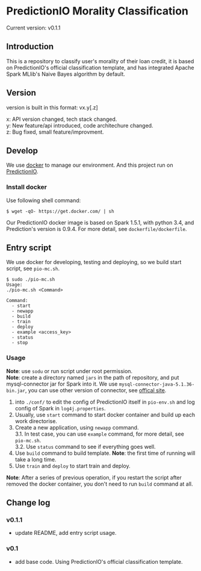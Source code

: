 # PredictionIO Morality Classification

Current version: v0.1.1

## Introduction

This is a repository to classify user's morality of their loan credit, it is based on PredictionIO's official classification template, and has integrated Apache Spark MLlib's Naive Bayes algorithm by default.

## Version

version is built in this format: vx.y[.z]

x: API version changed, tech stack changed.  
y: New feature/api introduced, code architechure changed.  
z: Bug fixed, small feature/improvment.

## Develop

We use [docker](www.docker.com) to manage our environment. And this project run on [PredictionIO](https://prediction.io/).

### Install docker

Use following shell command:
```shell
$ wget -qO- https://get.docker.com/ | sh
```

Our PredictionIO docker image is based on Spark 1.5.1, with python 3.4, and Prediction's version is 0.9.4. For more detail, see `dockerfile/dockerfile`.

## Entry script

We use docker for developing, testing and deploying, so we build start script, see `pio-mc.sh`.

```shell
$ sudo ./pio-mc.sh
Usage:
./pio-mc.sh <Command>

Command:
  - start
  - newapp
  - build
  - train
  - deploy
  - example <access_key>
  - status
  - stop
```

### Usage

**Note**: use `sodu` or run script under root permission.  
**Note**: create a directory named `jars` in the path of repository, and put mysql-connector jar for Spark into it. We use `mysql-connector-java-5.1.36-bin.jar`, you can use other version of connector, see [offical site](http://dev.mysql.com/downloads/file/?id=460363).

1. into `./conf/` to edit the config of PredictionIO itself in `pio-env.sh` and log config of Spark in `log4j.properties`.
2. Usually, use `start` command to start docker container and build up each work directorise.
3. Create a new application, using `newapp` command.  
    3.1. In test case, you can use `example` command, for more detail, see `pio-mc.sh`.  
    3.2. Use `status` command to see if everything goes well.
4. Use `build` command to build template. **Note**: the first time of running will take a long time.
5. Use `train` and `deploy` to start train and deploy.

**Note**: After a series of previous operation, if you restart the script after removed the docker container, you don't need to run `build` command at all. 

## Change log

### v0.1.1
* update README, add entry script usage.

### v0.1
* add base code. Using PredictionIO's official classification template.